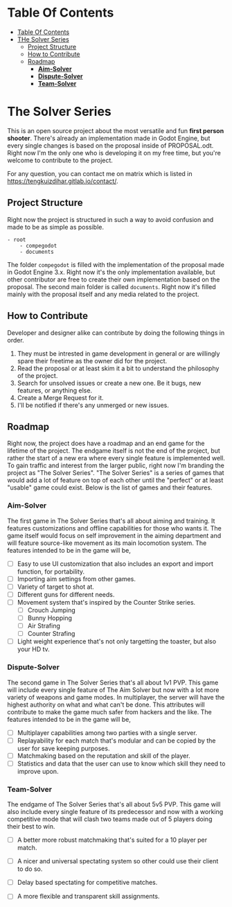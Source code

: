 # Table Of Contents
- [Table Of Contents](#table-of-contents)
- [THe Solver Series](#the-solver-series)
  - [Project Structure](#project-structure)
  - [How to Contribute](#how-to-contribute)
  - [Roadmap](#roadmap)
    - [**Aim-Solver**](#aim-solver)
    - [**Dispute-Solver**](#dispute-solver)
    - [**Team-Solver**](#team-solver)

# The Solver Series

This is an open source project about the most versatile and fun **first person shooter**. There's already an implementation made in Godot Engine, but every single changes is based on the proposal inside of PROPOSAL.odt. Right now I'm the only one who is developing it on my free time, but you're welcome to contribute to the project.

For any question, you can contact me on matrix which is listed in https://tengkuizdihar.gitlab.io/contact/.

## Project Structure

Right now the project is structured in such a way to avoid confusion and made to be as simple as possible.

```
- root
    - compegodot
    - documents
```

The folder `compegodot` is filled with the implementation of the proposal made in Godot Engine 3.x. Right now it's the only implementation available, but other contributor are free to create their own implementation based on the proposal. The second main folder is called `documents`. Right now it's filled mainly with the proposal itself and any media related to the project.

## How to Contribute

Developer and designer alike can contribute by doing the following things in order.
1. They must be intrested in game development in general or are willingly spare their freetime as the owner did for the project.
2. Read the proposal or at least skim it a bit to understand the philosophy of the project.
3. Search for unsolved issues or create a new one. Be it bugs, new features, or anything else.
4. Create a Merge Request for it.
5. I'll be notified if there's any unmerged or new issues. 

## Roadmap

Right now, the project does have a roadmap and an end game for the lifetime of the project. The endgame itself is not the end of the project, but rather the start of a new era where every single feature is implemented well. To gain traffic and interest from the larger public, right now I'm branding the project as "The Solver Series". "The Solver Series" is a series of games that would add a lot of feature on top of each other until the "perfect" or at least "usable" game could exist. Below is the list of games and their features.

### **Aim-Solver**

The first game in The Solver Series that's all about aiming and training. It features customizations and offline capabilities for those who wants it. The game itself would focus on self improvement in the aiming department and will feature source-like movement as its main locomotion system. The features intended to be in the game will be,

- [ ] Easy to use UI customization that also includes an export and import function, for portability.
- [ ] Importing aim settings from other games.
- [ ] Variety of target to shot at.
- [ ] Different guns for different needs.
- [ ] Movement system that's inspired by the Counter Strike series.
  - [ ] Crouch Jumping
  - [ ] Bunny Hopping
  - [ ] Air Strafing
  - [ ] Counter Strafing
- [ ] Light weight experience that's not only targetting the toaster, but also your HD tv.

### **Dispute-Solver**

The second game in The Solver Series that's all about 1v1 PVP. This game will include every single feature of The Aim Solver but now with a lot more variety of weapons and game modes. In multiplayer, the server will have the highest authority on what and what can't be done. This attributes will contribute to make the game much safer from hackers and the like. The features intended to be in the game will be,

- [ ] Multiplayer capabilities among two parties with a single server.
- [ ] Replayability for each match that's modular and can be copied by the user for save keeping purposes.
- [ ] Matchmaking based on the reputation and skill of the player.
- [ ] Statistics and data that the user can use to know which skill they need to improve upon.

### **Team-Solver**

The endgame of The Solver Series that's all about 5v5 PVP. This game will also include every single feature of its predecessor and now with a working competitive mode that will clash two teams made out of 5 players doing their best to win. 

- [ ] A better more robust matchmaking that's suited for a 10 player per match.
- [ ] A nicer and universal spectating system so other could use their client to do so.
- [ ] Delay based spectating for competitive matches.
- [ ] A more flexible and transparent skill assignments.

